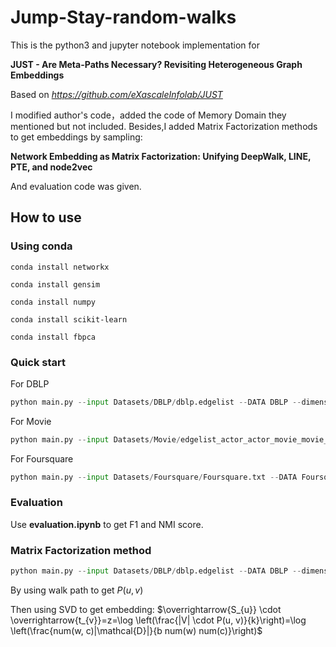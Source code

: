 # Jump-Stay-random-walks

This is the python3 and jupyter notebook implementation for

**JUST - Are Meta-Paths Necessary? Revisiting Heterogeneous Graph Embeddings** 

Based on *https://github.com/eXascaleInfolab/JUST*

I modified author's code，added the code of Memory Domain they mentioned but not included. Besides,I added Matrix Factorization methods to get embeddings by sampling:

**Network Embedding as Matrix Factorization: Unifying DeepWalk, LINE, PTE, and node2vec**

And evaluation code was given.



## How to use

### Using conda

`conda install networkx`

`conda install gensim`

`conda install numpy`

`conda install scikit-learn`

`conda install fbpca`

### Quick start

For DBLP

```python
python main.py --input Datasets/DBLP/dblp.edgelist --DATA DBLP --dimensions 128 --walk_length 100 --num_walks 10 --window-size 10 --alpha 0.5 --train 1 --memory 2  --output EmbeddingData
```

For Movie

```python
python main.py --input Datasets/Movie/edgelist_actor_actor_movie_movie_director_composer.edgelist --DATA Movie --dimensions 128 --walk_length 100 --num_walks 10 --window-size 10 --alpha 0.5 --train 1 --memory 2  --output EmbeddingData
```

For Foursquare

```python
python main.py --input Datasets/Foursquare/Foursquare.txt --DATA Foursquare --dimensions 128 --walk_length 100 --num_walks 10 --window-size 10 --alpha 0.5 --train 1 --memory 2  --output EmbeddingData
```



### Evaluation

Use **evaluation.ipynb** to get F1 and NMI score.

### Matrix Factorization method

```python
python main.py --input Datasets/DBLP/dblp.edgelist --DATA DBLP --dimensions 128 --walk_length 100 --num_walks 10 --window-size 10 --alpha 0.5 --train 0 --memory 2
```

By using walk path to get $P(u, v)$

Then using SVD to get embedding: $\overrightarrow{S_{u}} \cdot \overrightarrow{t_{v}}=z=\log \left(\frac{|V| \cdot P(u, v)}{k}\right)=\log \left(\frac{num(w, c)|\mathcal{D}|}{b num(w) num(c)}\right)$
